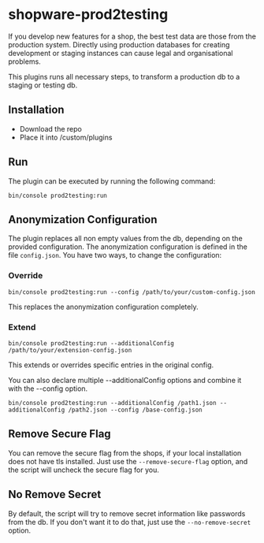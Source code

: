 # shopware-prod2testing

If you develop new features for a shop, the best test data are those from the production system. Directly using
production databases for creating development or staging instances can cause legal and organisational problems.

This plugins runs all necessary steps, to transform a production db to a staging or testing db.

## Installation

- Download the repo
- Place it into /custom/plugins

## Run

The plugin can be executed by running the following command:

    bin/console prod2testing:run
    
## Anonymization Configuration

The plugin replaces all non empty values from the db, depending on the provided configuration. The anonymization
configuration is defined in the file `config.json`. You have two ways, to change the configuration:

### Override

```
bin/console prod2testing:run --config /path/to/your/custom-config.json
```

This replaces the anonymization configuration completely.

### Extend

```
bin/console prod2testing:run --additionalConfig /path/to/your/extension-config.json
```

This extends or overrides specific entries in the original config.

You can also declare multiple --additionalConfig options and combine it with the --config option.
```
bin/console prod2testing:run --additionalConfig /path1.json --additionalConfig /path2.json --config /base-config.json
```

## Remove Secure Flag

You can remove the secure flag from the shops, if your local installation does not have tls installed. Just use the
`--remove-secure-flag` option, and the script will uncheck the secure flag for you.

## No Remove Secret

By default, the script will try to remove secret information like passwords from the db. If you don't want it to do
that, just use the `--no-remove-secret` option.